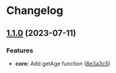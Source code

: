 # Changelog

## [1.1.0](https://github.com/bag-of-tricks/baggie/compare/core-v1.0.0...core-v1.1.0) (2023-07-11)


### Features

* **core:** Add getAge function ([8e3a3c5](https://github.com/bag-of-tricks/baggie/commit/8e3a3c59ffc8207dc683b2c8cebace3e53f81bc6))
